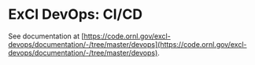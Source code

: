 # ExCl DevOps: CI/CD

See documentation at [https://code.ornl.gov/excl-devops/documentation/-/tree/master/devops](https://code.ornl.gov/excl-devops/documentation/-/tree/master/devops).
